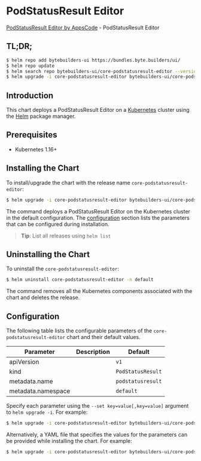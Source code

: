 # PodStatusResult Editor

[PodStatusResult Editor by AppsCode](https://byte.builders) - PodStatusResult Editor

## TL;DR;

```bash
$ helm repo add bytebuilders-ui https://bundles.byte.builders/ui/
$ helm repo update
$ helm search repo bytebuilders-ui/core-podstatusresult-editor --version=v0.4.6
$ helm upgrade -i core-podstatusresult-editor bytebuilders-ui/core-podstatusresult-editor -n default --create-namespace --version=v0.4.6
```

## Introduction

This chart deploys a PodStatusResult Editor on a [Kubernetes](http://kubernetes.io) cluster using the [Helm](https://helm.sh) package manager.

## Prerequisites

- Kubernetes 1.16+

## Installing the Chart

To install/upgrade the chart with the release name `core-podstatusresult-editor`:

```bash
$ helm upgrade -i core-podstatusresult-editor bytebuilders-ui/core-podstatusresult-editor -n default --create-namespace --version=v0.4.6
```

The command deploys a PodStatusResult Editor on the Kubernetes cluster in the default configuration. The [configuration](#configuration) section lists the parameters that can be configured during installation.

> **Tip**: List all releases using `helm list`

## Uninstalling the Chart

To uninstall the `core-podstatusresult-editor`:

```bash
$ helm uninstall core-podstatusresult-editor -n default
```

The command removes all the Kubernetes components associated with the chart and deletes the release.

## Configuration

The following table lists the configurable parameters of the `core-podstatusresult-editor` chart and their default values.

|     Parameter      | Description |           Default            |
|--------------------|-------------|------------------------------|
| apiVersion         |             | <code>v1</code>              |
| kind               |             | <code>PodStatusResult</code> |
| metadata.name      |             | <code>podstatusresult</code> |
| metadata.namespace |             | <code>default</code>         |


Specify each parameter using the `--set key=value[,key=value]` argument to `helm upgrade -i`. For example:

```bash
$ helm upgrade -i core-podstatusresult-editor bytebuilders-ui/core-podstatusresult-editor -n default --create-namespace --version=v0.4.6 --set apiVersion=v1
```

Alternatively, a YAML file that specifies the values for the parameters can be provided while
installing the chart. For example:

```bash
$ helm upgrade -i core-podstatusresult-editor bytebuilders-ui/core-podstatusresult-editor -n default --create-namespace --version=v0.4.6 --values values.yaml
```
